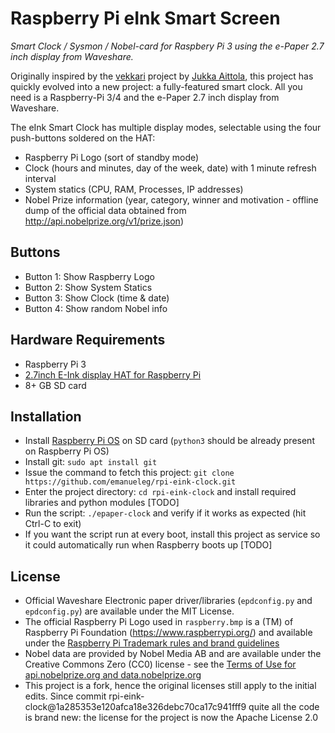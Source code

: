 # Raspberry Pi eInk Smart Screen

_Smart Clock / Sysmon / Nobel-card for Raspbery Pi 3 using the e-Paper 2.7 inch display from Waveshare._

Originally inspired by the [vekkari](https://github.com/jaittola/vekkari) project by [Jukka Aittola](https://github.com/jaittola), this project has quickly evolved into a new project: a fully-featured smart clock. All you need is a Raspberry-Pi 3/4 and the e-Paper 2.7 inch display from Waveshare.

The eInk Smart Clock has multiple display modes, selectable using the four push-buttons soldered on the HAT:
- Raspberry Pi Logo (sort of standby mode)
- Clock (hours and minutes, day of the week, date) with 1 minute refresh interval
- System statics  (CPU, RAM, Processes, IP addresses)
- Nobel Prize information (year, category, winner and motivation - offline dump of the official data obtained from http://api.nobelprize.org/v1/prize.json)

## Buttons

- Button 1: Show Raspberry Logo
- Button 2: Show System Statics
- Button 3: Show Clock (time & date)
- Button 4: Show random Nobel info

## Hardware Requirements

- Raspberry Pi 3
- [2.7inch E-Ink display HAT for Raspberry Pi](https://www.waveshare.com/product/modules/oleds-lcds/e-paper/2.7inch-e-paper-hat.htm?___SID=U)
- 8+ GB SD card

## Installation

- Install [Raspberry Pi OS](https://www.raspberrypi.org/downloads/) on SD card (```python3``` should be already present on Raspberry Pi OS)
- Install git: ```sudo apt install git```
- Issue the command to fetch this project: ```git clone https://github.com/emanueleg/rpi-eink-clock.git```
- Enter the project directory: ```cd rpi-eink-clock``` and install required libraries and python modules [TODO]
- Run the script: ```./epaper-clock``` and verify if it works as expected (hit Ctrl-C to exit)
- If you want the script run at every boot, install this project as service so it could automatically run when Raspberry boots up [TODO]

## License

* Official Waveshare Electronic paper driver/libraries (```epdconfig.py``` and ```epdconfig.py```) are available under the MIT License.
* The official Raspberry Pi Logo used in ```raspberry.bmp``` is a (TM) of Raspberry Pi Foundation (https://www.raspberrypi.org/) and available under the [Raspberry Pi Trademark rules and brand guidelines](https://www.raspberrypi.org/trademark-rules/)
* Nobel data are provided by Nobel Media AB and are available under the Creative Commons Zero (CC0) license - see the [Terms of Use for api.nobelprize.org and data.nobelprize.org ](https://www.nobelprize.org/about/terms-of-use-for-api-nobelprize-org-and-data-nobelprize-org/)
* This project is a fork, hence the original licenses still apply to the initial edits. Since commit rpi-eink-clock@1a285353e120afca18e326debc70ca17c941fff9 quite all the code is brand new: the license for the project is now the Apache License 2.0
